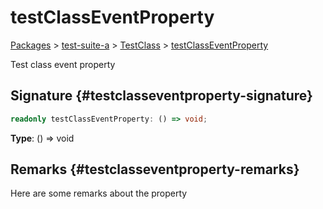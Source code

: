 # testClassEventProperty

[Packages](/) \> [test-suite-a](/test-suite-a/) \> [TestClass](/test-suite-a/testclass-class/) \> [testClassEventProperty](/test-suite-a/testclass-class/testclasseventproperty-property)

Test class event property

## Signature {#testclasseventproperty-signature}

```typescript
readonly testClassEventProperty: () => void;
```

**Type**: () =\> void

## Remarks {#testclasseventproperty-remarks}

Here are some remarks about the property
